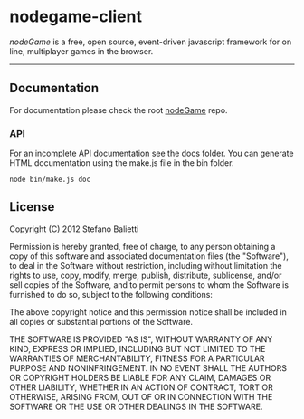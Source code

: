 # nodegame-client


*nodeGame* is a free, open source, event-driven javascript framework for on
line, multiplayer games in the browser.

---

## Documentation

For documentation please check the root [nodeGame](https://github.com/shakty/nodeGame) repo.

### API

For an incomplete API documentation see the docs folder. You can generate HTML documentation using the make.js file in the bin folder.

	node bin/make.js doc

## License

Copyright (C) 2012 Stefano Balietti

Permission is hereby granted, free of charge, to any person obtaining a copy of this software and associated documentation files (the "Software"), to deal in the Software without restriction, including without limitation the rights to use, copy, modify, merge, publish, distribute, sublicense, and/or sell copies of the Software, and to permit persons to whom the Software is furnished to do so, subject to the following conditions:

The above copyright notice and this permission notice shall be included in all copies or substantial portions of the Software.

THE SOFTWARE IS PROVIDED "AS IS", WITHOUT WARRANTY OF ANY KIND, EXPRESS OR IMPLIED, INCLUDING BUT NOT LIMITED TO THE WARRANTIES OF MERCHANTABILITY, FITNESS FOR A PARTICULAR PURPOSE AND NONINFRINGEMENT. IN NO EVENT SHALL THE AUTHORS OR COPYRIGHT HOLDERS BE LIABLE FOR ANY CLAIM, DAMAGES OR OTHER LIABILITY, WHETHER IN AN ACTION OF CONTRACT, TORT OR OTHERWISE, ARISING FROM, OUT OF OR IN CONNECTION WITH THE SOFTWARE OR THE USE OR OTHER DEALINGS IN THE SOFTWARE.

